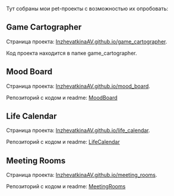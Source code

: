 Тут собраны мои pet-проекты с возможностью их опробовать:

## Game Cartographer
Страница проекта: [InzhevatkinaAV.github.io/game_cartographer](https://inzhevatkinaav.github.io/game_cartographer/game_cartographer.html). 

Код проекта находится в папке game_cartographer.

## Mood Board
Страница проекта: [InzhevatkinaAV.github.io/mood_board](https://inzhevatkinaav.github.io/mood_board/mood_board.html).

Репозиторий с кодом и readme: [MoodBoard](https://github.com/InzhevatkinaAV/MoodBoard)

## Life Calendar
Страница проекта: [InzhevatkinaAV.github.io/life_calendar](https://inzhevatkinaav.github.io/life_calendar/life_calendar.html).

Репозиторий с кодом и readme: [LifeCalendar](https://github.com/InzhevatkinaAV/LifeCalendar)

## Meeting Rooms
Страница проекта: [InzhevatkinaAV.github.io/meeting_rooms](https://inzhevatkinaav.github.io/meeting_rooms/meeting_rooms.html).

Репозиторий с кодом и readme: [MeetingRooms](https://github.com/InzhevatkinaAV/bookMeetingRoom)
